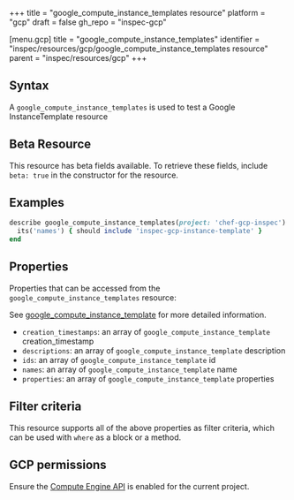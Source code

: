 +++
title = "google_compute_instance_templates resource"
platform = "gcp"
draft = false
gh_repo = "inspec-gcp"

[menu.gcp]
title = "google_compute_instance_templates"
identifier = "inspec/resources/gcp/google_compute_instance_templates resource"
parent = "inspec/resources/gcp"
+++

## Syntax

A `google_compute_instance_templates` is used to test a Google InstanceTemplate resource


## Beta Resource
This resource has beta fields available. To retrieve these fields, include `beta: true` in the constructor for the resource.

## Examples

```ruby
describe google_compute_instance_templates(project: 'chef-gcp-inspec') do
  its('names') { should include 'inspec-gcp-instance-template' }
end
```

## Properties

Properties that can be accessed from the `google_compute_instance_templates` resource:

See [google_compute_instance_template](google_compute_instance_template) for more detailed information.

  * `creation_timestamps`: an array of `google_compute_instance_template` creation_timestamp
  * `descriptions`: an array of `google_compute_instance_template` description
  * `ids`: an array of `google_compute_instance_template` id
  * `names`: an array of `google_compute_instance_template` name
  * `properties`: an array of `google_compute_instance_template` properties

## Filter criteria

This resource supports all of the above properties as filter criteria, which can be used
with `where` as a block or a method.

## GCP permissions

Ensure the [Compute Engine API](https://console.cloud.google.com/apis/library/compute.googleapis.com/) is enabled for the current project.

